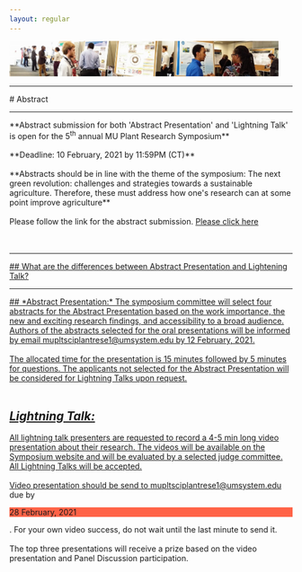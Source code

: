 ```yaml
---
layout: regular
---
```



<img src="/posterview.jpg" style="max-width:95%"/>
<hr style="clear: both;" />
# Abstract
<hr style="clear: both;" />
**Abstract submission for both 'Abstract Presentation' and 'Lightning Talk' is open for the 5<sup>th</sup> annual MU Plant Research Symposium** 
<br/><br/>
**Deadline: 10 February, 2021 by 11:59PM (CT)**
<br/><br/>
**Abstracts should be in line with the theme of the symposium: The next green revolution: challenges and strategies towards a sustainable agriculture. Therefore, these must address how one's research can at some point improve agriculture**
<br/><br/>
Please follow the link for the abstract submission. <a href="https://docs.google.com/forms/d/e/1FAIpQLSdboRNFQZRiMRHCT4cOu78Mg9E0iv1sAy76VWY4l2xqpFj8FQ/viewform?usp=sf_link" target="_blank"> Please click here
<br/><br/><br/>

<hr style="clear: both;" />
## What are the differences between Abstract Presentation and Lightening Talk?
<hr style="clear: both;" />
## *Abstract Presentation:*
The symposium committee will select four abstracts for the Abstract Presentation based on the work importance, the new and exciting research findings, and accessibility to a broad audience. Authors of the abstracts selected for the oral presentations will be informed by email mupltsciplantrese1@umsystem.edu by 12 February, 2021.
<br/><br/>
The allocated time for the presentation is 15 minutes followed by 5 minutes for questions. The applicants not selected for the Abstract Presentation will be considered for Lightning Talks upon request.
<br/><br/>

## *Lightning Talk:*
All lightning talk presenters are requested to record a 4-5 min long video presentation about their research. The videos will be available on the Symposium website and will be evaluated by a selected judge committee. All Lightning Talks will be accepted.
<br/><br/>
Video presentation should be send to mupltsciplantrese1@umsystem.edu due by <p style="background-color:Tomato;">28 February, 2021</p>. For your own video success, do not wait until the last minute to send it.
<br/><br/>
The top three presentations will receive a prize based on the video presentation and Panel Discussion participation.
